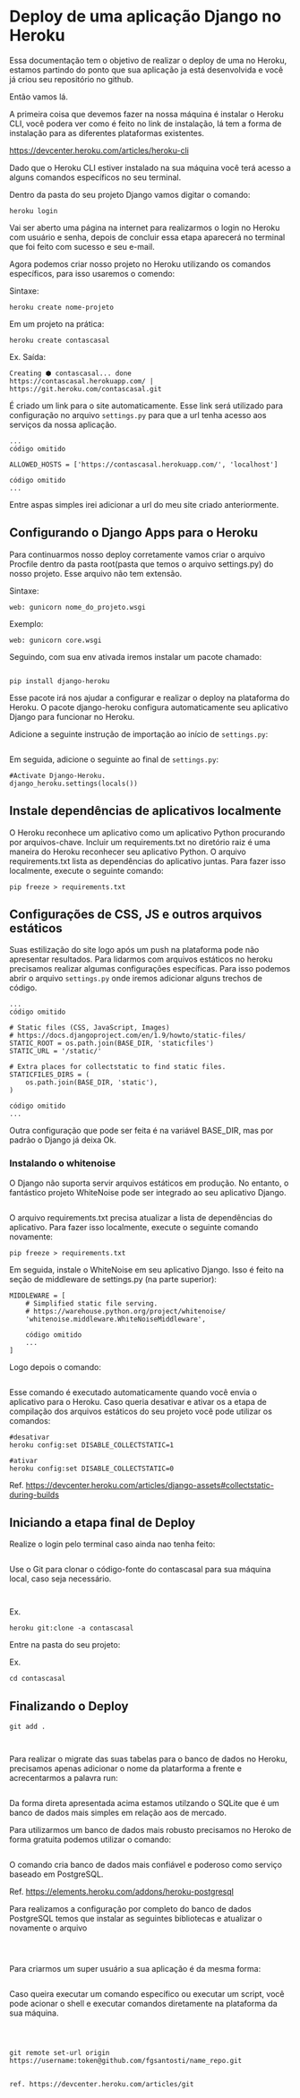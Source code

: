 # Deploy de uma aplicação Django no Heroku

Essa documentação tem o objetivo de realizar o deploy de uma no Heroku, estamos partindo do 
ponto que sua aplicação ja está desenvolvida e você já criou seu repositório no github. 

Então vamos lá.

A primeira coisa que devemos fazer na nossa máquina é instalar o Heroku CLI, você podera 
ver como é feito no link de instalação, lá tem a forma de instalação para as diferentes 
plataformas existentes. 

https://devcenter.heroku.com/articles/heroku-cli

Dado que o Heroku CLI estiver instalado na sua máquina você terá acesso a alguns comandos 
específicos no seu terminal. 

Dentro da pasta do seu projeto Django vamos digitar o comando:

```
heroku login
```
Vai ser aberto uma página na internet para realizarmos o login no Heroku com usuário e senha, depois de concluir essa etapa aparecerá no terminal que foi feito com sucesso e seu e-mail.

Agora podemos criar nosso projeto no Heroku utilizando os comandos específicos, para isso usaremos o comendo:

Sintaxe:
```
heroku create nome-projeto
```

Em um projeto na prática:

```
heroku create contascasal
```

Ex. Saída:
```
Creating ⬢ contascasal... done
https://contascasal.herokuapp.com/ | https://git.heroku.com/contascasal.git
```

É criado um link para o site automaticamente. Esse link será utilizado para configuração no arquivo ```settings.py``` para que a url tenha acesso aos serviços da nossa aplicação. 

```
...
código omitido

ALLOWED_HOSTS = ['https://contascasal.herokuapp.com/', 'localhost']

código omitido
...
```

Entre aspas simples irei adicionar a url do meu site criado anteriormente. 

## Configurando o Django Apps para o Heroku

Para continuarmos nosso deploy corretamente vamos criar o arquivo Procfile dentro da pasta root(pasta que temos o arquivo settings.py) do nosso projeto. Esse arquivo não tem extensão. 

Sintaxe:
```
web: gunicorn nome_do_projeto.wsgi
```

Exemplo:
```
web: gunicorn core.wsgi
```

Seguindo, com sua env ativada iremos instalar um pacote chamado:

```pip install gunicorn
```

```
pip install django-heroku
```

Esse pacote irá nos ajudar a configurar e realizar o deploy na plataforma do Heroku. O pacote django-heroku configura automaticamente seu aplicativo Django para funcionar no Heroku.


Adicione a seguinte instrução de importação ao início de ```settings.py```:

```import django_heroku
```

Em seguida, adicione o seguinte ao final de ```settings.py```:

```
#Activate Django-Heroku.
django_heroku.settings(locals())
```

## Instale dependências de aplicativos localmente

O Heroku reconhece um aplicativo como um aplicativo Python procurando por arquivos-chave. Incluir um requirements.txt no diretório raiz é uma maneira do Heroku reconhecer seu aplicativo Python.
O arquivo requirements.txt lista as dependências do aplicativo juntas. Para fazer isso localmente, execute o seguinte comando:

```pip freeze > requirements.txt```




## Configurações de CSS, JS e outros arquivos estáticos

Suas estilização do site logo após um push na plataforma pode não apresentar resultados. Para lidarmos com arquivos estáticos no heroku precisamos realizar algumas configurações específicas. Para isso podemos abrir o arquivo ```settings.py``` onde iremos adicionar alguns trechos de código. 



```
...
código omitido

# Static files (CSS, JavaScript, Images)
# https://docs.djangoproject.com/en/1.9/howto/static-files/
STATIC_ROOT = os.path.join(BASE_DIR, 'staticfiles')
STATIC_URL = '/static/'

# Extra places for collectstatic to find static files.
STATICFILES_DIRS = (
    os.path.join(BASE_DIR, 'static'),
)

código omitido
...
```

Outra configuração que pode ser feita é na variável BASE_DIR, mas por padrão o Django já deixa Ok.

### Instalando o whitenoise

O Django não suporta servir arquivos estáticos em produção. No entanto, o fantástico projeto WhiteNoise pode ser integrado ao seu aplicativo Django.


```pip install whitenoise
```

O arquivo requirements.txt precisa atualizar a lista de dependências do aplicativo. Para fazer isso localmente, execute o seguinte comando novamente:

```pip freeze > requirements.txt```

Em seguida, instale o WhiteNoise em seu aplicativo Django. Isso é feito na seção de middleware de settings.py (na parte superior):


```
MIDDLEWARE = [
    # Simplified static file serving.
    # https://warehouse.python.org/project/whitenoise/
    'whitenoise.middleware.WhiteNoiseMiddleware',
    
    código omitido
    ...
]

```

Logo depois o comando:

```python manage.py collectstatic
```

Esse comando é executado automaticamente quando você envia o aplicativo para o Heroku. Caso queria desativar e ativar os a etapa de compilação dos arquivos estáticos do seu projeto você pode utilizar os comandos:

```
#desativar
heroku config:set DISABLE_COLLECTSTATIC=1

#ativar
heroku config:set DISABLE_COLLECTSTATIC=0

```


Ref. https://devcenter.heroku.com/articles/django-assets#collectstatic-during-builds


## Iniciando a etapa final de Deploy

Realize o login pelo terminal caso ainda nao tenha feito:

```heroku login
```

Use o Git para clonar o código-fonte do contascasal para sua máquina local, caso seja necessário.

```git init
```
```heroku git:clone -a nome_projeto_criado_heroku
```

Ex.

```
heroku git:clone -a contascasal
```

Entre na pasta do seu projeto: 

Ex.
```
cd contascasal
```

## Finalizando o Deploy


```git add .```

```git commit -am "make it better"
```

```git push heroku master
```


Para realizar o migrate das suas tabelas para o banco de dados no Heroku, precisamos apenas adicionar o nome da platarforma a frente e acrecentarmos a palavra run:

```heroku run python manage.py migrate
```

Da forma direta apresentada acima estamos utilzando o SQLite que é um banco de dados mais simples em relação aos de mercado. 

Para utilizarmos um banco de dados mais robusto precisamos no Heroko de forma gratuita podemos utilizar o comando: 

```heroku addons:create heroku-postgresql:hobby-dev
```

O comando cria banco de dados mais confiável e poderoso como serviço baseado em PostgreSQL.

Ref. https://elements.heroku.com/addons/heroku-postgresql

Para realizamos a configuração por completo do banco de dados  
PostgreSQL temos que instalar as seguintes bibliotecas e atualizar o novamente o arquivo 

```pip install psycopg2
```
```pip install psycopg2-binary
```
```pip freeze > requirements.txt
```

Para criarmos um super usuário a sua aplicação é da mesma forma:

```heroku run python manage.py createsuperuser
```

Caso queira executar um comando específico ou executar um script, você pode acionar o shell e executar comandos diretamente na plataforma da sua máquina.

```heroku run python manage.py shell
```



```


git remote set-url origin https://username:token@github.com/fgsantosti/name_repo.git


ref. https://devcenter.heroku.com/articles/git

```
